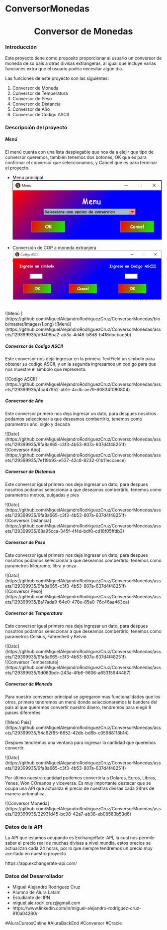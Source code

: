 # ConversorMonedas

<h1 align="center"> Conversor de Monedas </h1>
<h3>Introducción</h3>
<p>Este proyecto tiene como proposito proporcionar al usuario un conversor de moneda de su pais a otras divisas extrangeras,
al igual que incluye varias funciones extra que el usuario podría necesitar algún día.</p>
<p>Las funciones de este proyecto son las siguientes:
<ol>
  <li>Conversor de Moneda</li>
  <li>Conversor de Temperatura</li>
  <li>Conversor de Peso</li>
  <li>Conversor de Distancia</li>
  <li>Conversor de Año</li>
  <li>Conversor de Codigo ASCII</li>
</ol>
</p>
<h3>Descripción del proyecto</h3>
<h5>Menú</h5>
<p>El menú cuenta con una lista desplegable que nos da a elejir que tipo de conversor queremos,
 también tenemos dos botones, OK que es para confirmar el conversor que seleccionamos, y Cancel que es
 para terminar el proyecto.</p>

- Menú principal
![Menú principal](images/1.png)

- Conversión de COP a moneda extranjera
![COP a Extranjera](images/2.png)
 <br>
 ![Menú ](https://github.com/MiguelAlejandroRodriguezCruz/ConversorMonedas/blob/master/images/1.png)
![Menú](https://github.com/MiguelAlejandroRodriguezCruz/ConversorMonedas/assets/129399935/d9408ba2-ab3a-4d46-b8d8-b418dbcbae5b)
<h5>Conversor de Codigo ASCII</h5>
<p>Este conversor nos deja ingresar en la primera TextField un simbolo para obtener su codigo ASCII,
y en la segunda ingresamos un codigo para que nos muestre el simbolo que representa.</p>
![Codigo ASCII](https://github.com/MiguelAlejandroRodriguezCruz/ConversorMonedas/assets/129399935/4ca47952-ab1e-4cdb-ae79-60834f080804)
<h5>Conversor de Año</h5>
<p>Este conversor primero nos deja ingresar un dato, para despues nosotros podamos seleccionar a que deseamos combertirlo,
 tenemos como parametros año, siglo y decada</p>
 ![Dato](https://github.com/MiguelAlejandroRodriguezCruz/ConversorMonedas/assets/129399935/9fa8a665-c3f3-4b53-807a-637d4f48251f)
 <br>
 ![Conversor Año](https://github.com/MiguelAlejandroRodriguezCruz/ConversorMonedas/assets/129399935/7e119b93-e537-42c8-8232-01b11eccaece)
<h5>Conversor de Distancia</h5>
<p>Este conversor igual primero nos deja ingresar un dato, para despues nosotros podamos seleccionar a que deseamos combertirlo,
 tenemos como parametros metros, pulgadas y pies</p>
 ![Dato](https://github.com/MiguelAlejandroRodriguezCruz/ConversorMonedas/assets/129399935/9fa8a665-c3f3-4b53-807a-637d4f48251f)
 <br>
 ![Conversor Distancia](https://github.com/MiguelAlejandroRodriguezCruz/ConversorMonedas/assets/129399935/68a95cca-345f-4f4d-bdf0-cd18f05ffdb3)
<h5>Conversor de Peso</h5>
 <p>Este conversor igual primero nos deja ingresar un dato, para despues nosotros podamos seleccionar a que deseamos combertirlo,
 tenemos como parametros kilogramo, libra y onza</p>
  ![Dato](https://github.com/MiguelAlejandroRodriguezCruz/ConversorMonedas/assets/129399935/9fa8a665-c3f3-4b53-807a-637d4f48251f)
 <br>
 ![Conversor Peso](https://github.com/MiguelAlejandroRodriguezCruz/ConversorMonedas/assets/129399935/8a17ada9-64e0-478e-85a0-76c46aa463ca)
<h5>Conversor de Temperatura</h5>
 <p>Este conversor igual primero nos deja ingresar un dato, para despues nosotros podamos seleccionar a que deseamos combertirlo,
 tenemos como parametros Celsius, Fahrenheit y Kelvin</p>
  ![Dato](https://github.com/MiguelAlejandroRodriguezCruz/ConversorMonedas/assets/129399935/9fa8a665-c3f3-4b53-807a-637d4f48251f)
 <br>
 ![Conversor Temperatura](https://github.com/MiguelAlejandroRodriguezCruz/ConversorMonedas/assets/129399935/9d063bdc-243a-4fb6-9606-a65315944487)
<h5>Conversor de Moneda</h5>
<p>Para nuestro conversor principal se agregaron mas funcionalidades que los otros, primero tendremos un menú donde seleccionaremos la bandera del pais al que queremos convertir nuestro dinero, tendremos para elegir 8 paises diferentes.</p>
![Menú Pais](https://github.com/MiguelAlejandroRodriguezCruz/ConversorMonedas/assets/129399935/54c62f85-6652-42db-bd6b-c05988118b14)
<p>Despues tendremos una ventana para ingresar la cantidad que queremos convertir.</p>
 ![Dato](https://github.com/MiguelAlejandroRodriguezCruz/ConversorMonedas/assets/129399935/9fa8a665-c3f3-4b53-807a-637d4f48251f)
 <p>Por último nuestra cantidad podemos convertirla a Dolares, Euros, Libras, Yenes, Won COreanos y viceversa. Es muy
  importante destacar que se ocupa una API que actualiza el precio de nuestras divisas cada 24hrs de manera actumatica.</p>
![Conversor Moneda](https://github.com/MiguelAlejandroRodriguezCruz/ConversorMonedas/assets/129399935/32931d45-bc98-42a7-ab38-eb08583b53d6)
<h3>Datos de la API</h3>
<p>La API que estamos ocupando es ExchangeRate-API, la cual nos permite saber el precio real de muchas divisas a nivel mundia, 
estos precios se actiualizan cada 24 horas, por lo que siempre tendremos un precio muy acertado en nuestro proyecto</p>
<url>https://app.exchangerate-api.com/</url>
 <h3>Datos del Desarrollador</h3>
 <p><ul>
  <li>Miguel Alejandro Rodríguez Cruz</li>
  <li>Alumno de Alura Latam</li>
  <li>Estudiante del IPN</li>
  <li>miguel.ale.rodri.cruz@gmail.com</li>
  <li><url>https://www.linkedin.com/in/miguel-alejandro-rodriguez-cruz-810a04260/</url></li>
</ul></p>
<p>#AluraCursosOnline #AluraBackEnd #Conversor #Oracle</p>
 


 


